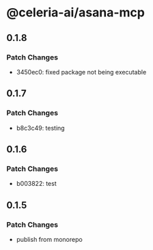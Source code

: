 # @celeria-ai/asana-mcp

## 0.1.8

### Patch Changes

- 3450ec0: fixed package not being executable

## 0.1.7

### Patch Changes

- b8c3c49: testing

## 0.1.6

### Patch Changes

- b003822: test

## 0.1.5

### Patch Changes

- publish from monorepo
